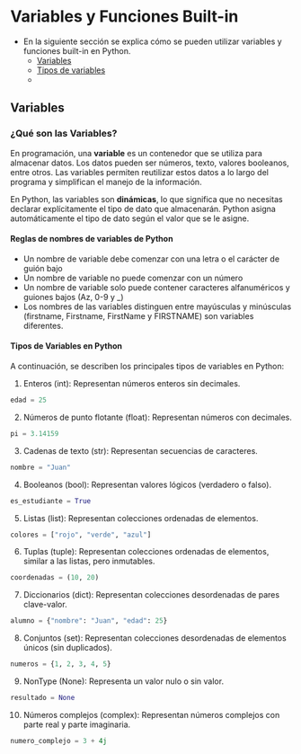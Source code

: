 # Variables y Funciones Built-in

- En la siguiente sección se explica cómo se pueden utilizar variables y funciones built-in en Python.
  * [Variables](#variables)
  * [Tipos de variables](#tiposdevariables)
  * 

<a name="variables"></a>

## Variables

### ¿Qué son las Variables?

En programación, una **variable** es un contenedor que se utiliza para almacenar datos. Los datos pueden ser números, texto, valores booleanos, entre otros. Las variables permiten reutilizar estos datos a lo largo del programa y simplifican el manejo de la información.

En Python, las variables son **dinámicas**, lo que significa que no necesitas declarar explícitamente el tipo de dato que almacenarán. Python asigna automáticamente el tipo de dato según el valor que se le asigne.

#### Reglas de nombres de variables de Python

- Un nombre de variable debe comenzar con una letra o el carácter de guión bajo
- Un nombre de variable no puede comenzar con un número
- Un nombre de variable solo puede contener caracteres alfanuméricos y guiones bajos (Az, 0-9 y _)
- Los nombres de las variables distinguen entre mayúsculas y minúsculas (firstname, Firstname, FirstName y FIRSTNAME) son variables diferentes.

<a name="tiposdevariables"></a>

#### Tipos de Variables en Python

A continuación, se describen los principales tipos de variables en Python:

1. Enteros (int): Representan números enteros sin decimales.
```python
edad = 25
```
2. Números de punto flotante (float): Representan números con decimales.
```python
pi = 3.14159
```
3. Cadenas de texto (str): Representan secuencias de caracteres.
```python
nombre = "Juan"
```
4. Booleanos (bool): Representan valores lógicos (verdadero o falso).
```python
es_estudiante = True
```
5. Listas (list): Representan colecciones ordenadas de elementos.
```python
colores = ["rojo", "verde", "azul"]
```
6. Tuplas (tuple): Representan colecciones ordenadas de elementos, similar a las listas, pero inmutables.
```python
coordenadas = (10, 20)
```
7. Diccionarios (dict): Representan colecciones desordenadas de pares clave-valor.
```python
alumno = {"nombre": "Juan", "edad": 25}
```
8. Conjuntos (set): Representan colecciones desordenadas de elementos únicos (sin duplicados).
```python
numeros = {1, 2, 3, 4, 5}
```
9. NonType (None): Representa un valor nulo o sin valor.
```python
resultado = None
```
10. Números complejos (complex): Representan números complejos con parte real y parte imaginaria.
```python
numero_complejo = 3 + 4j
```
